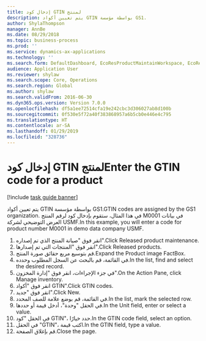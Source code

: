 ```yaml
---
title: إدخال كود GTIN لمنتج
description: يتم تعيين أكواد GTIN بواسطة مؤسسة GS1.
author: ShylaThompson
manager: AnnBe
ms.date: 08/29/2018
ms.topic: business-process
ms.prod: ''
ms.service: dynamics-ax-applications
ms.technology: ''
ms.search.form: DefaultDashboard, EcoResProductMaintainWorkspace, EcoResProductOpenCasesFormPart, EcoResProductDetailsExtended, InventItemGTIN, UnitOfMeasureLookup
audience: Application User
ms.reviewer: shylaw
ms.search.scope: Core, Operations
ms.search.region: Global
ms.author: shylaw
ms.search.validFrom: 2016-06-30
ms.dyn365.ops.version: Version 7.0.0
ms.openlocfilehash: df5a1ee72514cfa19e242cbc3d306027ab8d100b
ms.sourcegitcommit: 0f530e5f72a40f383868957a6b5cb0e446e4c795
ms.translationtype: HT
ms.contentlocale: ar-SA
ms.lasthandoff: 01/29/2019
ms.locfileid: "328736"
---
```

# <a name="enter-the-gtin-code-for-a-product"></a><span data-ttu-id="d6fea-103">إدخال كود GTIN لمنتج</span><span class="sxs-lookup"><span data-stu-id="d6fea-103">Enter the GTIN code for a product</span></span>

[!include [task guide banner](../../includes/task-guide-banner.md)]

<span data-ttu-id="d6fea-104">يتم تعيين أكواد GTIN بواسطة مؤسسة GS1.</span><span class="sxs-lookup"><span data-stu-id="d6fea-104">GTIN codes are assigned by the GS1 organization.</span></span> <span data-ttu-id="d6fea-105">في هذا المثال، ستقوم بإدخال كود لرقم المنتج M0001 في بيانات العرض التوضيحي لشركة USMF.‬</span><span class="sxs-lookup"><span data-stu-id="d6fea-105">In this example, you will enter a code for product number M0001 in demo data company USMF.</span></span>

1. <span data-ttu-id="d6fea-106">انقر فوق "صيانة المنتج الذي تم إصداره".</span><span class="sxs-lookup"><span data-stu-id="d6fea-106">Click Released product maintenance.</span></span>
2. <span data-ttu-id="d6fea-107">انقر فوق "المنتجات التي تم إصدارها".</span><span class="sxs-lookup"><span data-stu-id="d6fea-107">Click Released products.</span></span>
3. <span data-ttu-id="d6fea-108">قم بتوسيع مربع حقائق صورة المنتج.</span><span class="sxs-lookup"><span data-stu-id="d6fea-108">Expand the Product image FactBox.</span></span>
4. <span data-ttu-id="d6fea-109">في القائمة، قم بالبحث عن السجل المطلوب وحدده.</span><span class="sxs-lookup"><span data-stu-id="d6fea-109">In the list, find and select the desired record.</span></span>
5. <span data-ttu-id="d6fea-110">في جزء الإجراءات‬، انقر فوق "إدارة المخزون".</span><span class="sxs-lookup"><span data-stu-id="d6fea-110">On the Action Pane, click Manage inventory.</span></span>
6. <span data-ttu-id="d6fea-111">انقر فوق "أكواد GTIN".</span><span class="sxs-lookup"><span data-stu-id="d6fea-111">Click GTIN codes.</span></span>
7. <span data-ttu-id="d6fea-112">انقر فوق "جديد".</span><span class="sxs-lookup"><span data-stu-id="d6fea-112">Click New.</span></span>
8. <span data-ttu-id="d6fea-113">في القائمة، قم بوضع علامة للصف المحدد.</span><span class="sxs-lookup"><span data-stu-id="d6fea-113">In the list, mark the selected row.</span></span>
9. <span data-ttu-id="d6fea-114">في الحقل "وحدة"، أدخل قيمة أو حددها.</span><span class="sxs-lookup"><span data-stu-id="d6fea-114">In the Unit field, enter or select a value.</span></span>
10. <span data-ttu-id="d6fea-115">في الحقل "كود GTIN"، حدد خيارًا.</span><span class="sxs-lookup"><span data-stu-id="d6fea-115">In the GTIN code field, select an option.</span></span>
11. <span data-ttu-id="d6fea-116">في الحقل "GTIN‬"، اكتب قيمة.</span><span class="sxs-lookup"><span data-stu-id="d6fea-116">In the GTIN field, type a value.</span></span>
12. <span data-ttu-id="d6fea-117">قم بإغلاق الصفحة.</span><span class="sxs-lookup"><span data-stu-id="d6fea-117">Close the page.</span></span>

